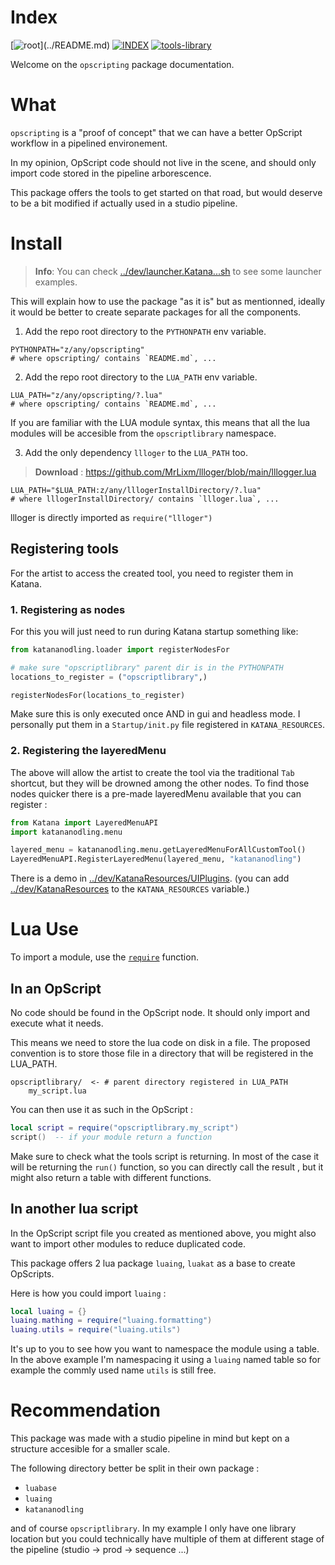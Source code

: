 # Index

[![root](https://img.shields.io/badge/back_to_root-536362?)](../README.md)
[![INDEX](https://img.shields.io/badge/index-blue?labelColor=blue)](INDEX.md)
[![tools-library](https://img.shields.io/badge/tools--library-4f4f4f)](tools-library.md)

Welcome on the `opscripting` package documentation.

# What

`opscripting` is a "proof of concept" that we can have a better OpScript
workflow in a pipelined environement.

In my opinion, OpScript code should not live in the scene, and should only
import code stored in the pipeline arborescence.

This package offers the tools to get started on that road, but would deserve to
be a bit modified if actually used in a studio pipeline.

# Install

> **Info**: 
> You can check [../dev/launcher.Katana...sh](../dev/launcher.Katana-4.5.1.sh) to see some
> launcher examples.

This will explain how to use the package "as it is" but as mentionned,
ideally it would be better to create separate packages for all the components.


1. Add the repo root directory to the `PYTHONPATH` env variable.

```shell
PYTHONPATH="z/any/opscripting"
# where opscripting/ contains `README.md`, ...
```

2. Add the repo root directory to the `LUA_PATH` env variable.

```shell
LUA_PATH="z/any/opscripting/?.lua"
# where opscripting/ contains `README.md`, ...
```

If you are familiar with the LUA module syntax, this means that all the
lua modules will be accesible from the `opscriptlibrary` namespace.

3. Add the only dependency `llloger` to the `LUA_PATH` too.

> **Download** : https://github.com/MrLixm/llloger/blob/main/lllogger.lua

```shell
LUA_PATH="$LUA_PATH:z/any/lllogerInstallDirectory/?.lua"
# where lllogerInstallDirectory/ contains `llloger.lua`, ...
```

llloger is directly imported as `require("llloger")`

## Registering tools

For the artist to access the created tool, you need to register them in Katana.

### 1. Registering as nodes

For this you will just need to run during Katana startup something like:

```python
from katananodling.loader import registerNodesFor

# make sure "opscriptlibrary" parent dir is in the PYTHONPATH
locations_to_register = ("opscriptlibrary",)

registerNodesFor(locations_to_register)
```

Make sure this is only executed once AND in gui and headless mode. I personally
put them in a `Startup/init.py` file registered in `KATANA_RESOURCES`.

### 2. Registering the layeredMenu

The above will allow the artist to create the tool via the traditional
`Tab` shortcut, but they will be drowned among the other nodes. To find
those nodes quicker there is a pre-made layeredMenu available that
you can register :

```python
from Katana import LayeredMenuAPI
import katananodling.menu

layered_menu = katananodling.menu.getLayeredMenuForAllCustomTool()
LayeredMenuAPI.RegisterLayeredMenu(layered_menu, "katananodling")
```

There is a demo in [../dev/KatanaResources/UIPlugins](../dev/KatanaResources/UIPlugins).
(you can add [../dev/KatanaResources](../dev/KatanaResources) to the `KATANA_RESOURCES` variable.)


# Lua Use

To import a module, use the [`require`](https://www.lua.org/pil/8.1.html) function.

## In an OpScript

No code should be found in the OpScript node. It should only import and
execute what it needs.

This means we need to store the lua code on disk in a file. The proposed 
convention is to store those file in a directory that will be registered in
the LUA_PATH.

```shell
opscriptlibrary/  <- # parent directory registered in LUA_PATH   
    my_script.lua
```

You can then use it as such in the OpScript :

```lua
local script = require("opscriptlibrary.my_script")
script()  -- if your module return a function
```

Make sure to check what the tools script is returning. In most of the case
it will be returning the `run()` function, so you can directly call the result
, but it might also return a table with different functions.

## In another lua script

In the OpScript script file you created as mentioned above, you might also
want to import other modules to reduce duplicated code.

This package offers 2 lua package `luaing`, `luakat` as a base to create OpScripts.

Here is how you could import `luaing` :

```lua
local luaing = {}
luaing.mathing = require("luaing.formatting")
luaing.utils = require("luaing.utils")
```

It's up to you to see how you want to namespace the module using a table.
In the above example I'm namespacing it using a `luaing` named table so for
example the commly used name `utils` is still free.

# Recommendation

This package was made with a studio pipeline in mind but kept on a structure
accesible for a smaller scale. 

The following directory better be split in their own package :

- `luabase`
- `luaing`
- `katananodling`

and of course `opscriptlibrary`. In my example I only have one library location
but you could technically have multiple of them at different stage of 
the pipeline (studio -> prod -> sequence ...)